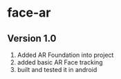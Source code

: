 # face-ar

## Version 1.0 
1. Added AR Foundation into project
2. added basic AR Face tracking
3. built and tested it in android

